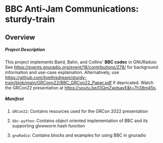 # **BBC Anti-Jam Communications**: sturdy-train

## Overview
##### Project Description
This project implements Baird, Bahn, and Collins' **BBC codec** in GNURaduio
See https://events.gnuradio.org/event/18/contributions/278/ for background information and use-case explaination.
Alternatively, use https://github.com/livethisdream/sturdy-train/blob/main/GRConn22/BBC_GRCon22_Paper.pdf if depricated. Watch the GRCon22 presentation at https://youtu.be/I3QmZwdsavE&t=7h38m45s.

    
##### Manifest

1. `GRCon22`: Contains resources used for the GRCon 2022 presentation
   
2. `bbc-python`: Contains object oriented implementation of BBC and its supporting glowworm hash function

3. `gnuRadio`: Contains blocks and examples for using BBC in gnuradio
